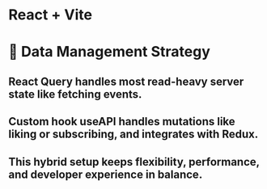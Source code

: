 # React + Vite



# 🧠 Data Management Strategy
## React Query handles most read-heavy server state like fetching events.

## Custom hook useAPI handles mutations like liking or subscribing, and integrates with Redux.

## This hybrid setup keeps flexibility, performance, and developer experience in balance.
